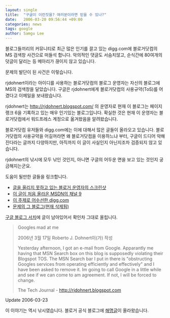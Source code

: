 ```yaml
---
layout: single
title:  "구글이 이런짓을? 여러분이라면 믿을 수 있나?"
date:   2006-03-20 09:56:44 +09:00
categories: news
tags: google
author: Samgu Lee
---
```

블로그들끼리의 커뮤니티로 최근 많은 인기를 끌고 있는 digg.com에 블로거닷컴의 MS 검색창 사건으로 떠들석 합니다. 악의적인 댓글도 서슴치않고, 순식간에 80여개의 덧글이 달리는 등 메아리가 끊이지 않고 있습니다.

문제의 발단이 된 사건은 이렇습니다.

rjdohnert이라는 아이디를 사용하는 블로거닷컴의 블로그 운영자는 자신의 블로그에 MS의 검색창을 달았습니다. 구글은 rjdohnert에게 블로거닷컴의 사용규약(ToS)를 어겼다고 이메일을 보내왔습니다.

rjdohnert는 http://rjdohnert.blogspot.com/ 의 운영자로 현재 이 블로그는 페이지랭크 6을 기록하고 있는 매우 인기있는 블로그입니다. 확실한 것은 현재 이 운영자는 블로거닷컴에서 워드프레스 계정으로 옮겨왔음을 알려왔습니다.

블로거닷컴 유저들와 digg.com에는 이에 대해서 많은 글들이 올라오고 있습니다. 블로거닷컴의 사용규약을 어길꺼라면 왜 블로거닷컴을 이용하느냐 부터, 구글이 드디어 악해진다라는 글까지 다양하지만, 아직까지 이 글이 사실인지 아닌지조차 검증되지 않고 있습니다.

rjdohnert의 낚시에 모두 낚인 것인지, 아니면 구글의 어두운 면을 보고 있는 것인지 궁금해지는군요.

도움이 될만한 글들을 링크합니다.

- [글을 올리지 못하고 있는 블로거 운영자의 스크린샷](http://www.bentoll.com/~rjdohnert/googleerror.jpg)
- [이 글이 처음 올라온 MSDN의 채널 9](http://channel9.msdn.com/ShowPost.aspx?PostID=172462#172462)
- [이 주제로 어수선한 digg.com](http://digg.com/software/google_tells_blogspot_user_he_can_t_put_msn_search_on_his_blog)
- [문제의 그 블로그(현재 삭제됨)](http://rjdohnert.blogspot.com/2006/03/googles-mad-at-me.html)

[구글 블로그 서치](http://blogsearch.google.com/blogsearch?hl=ko&#038;q=googles-mad-at-me&#038;btnG=%EB%B8%94%EB%A1%9C%EA%B7%B8+%EA%B2%80%EC%83%89)에 글이 남아있어서 확인차 그대로 올립니다.

> Googles mad at me
>
> 2006년 3월 17일 Roberto J. Dohnert이(가) 작성
>
>Yesterday afternoon, I got an e-mail from Google. Apparantly me having that MSN Search box on this blog is supposedly violating their Blogspot TOS. The MSN Search bar I put in there is "obstructing Googles services from operating efficiently and effectively" and I have been asked to remove it. Im going to call Google in a little while and see if we can come to am agreement. If not, I will be forced to change.
>
> The Tech Journal - http://rjdohnert.blogspot.com

Update 2006-03-23

이 이야기는 역시 낚시였습니다. 블로거 공식 블로그에 [해명글](http://buzz.blogger.com/2006/03/search-policy.html)이 올라왔습니다.
